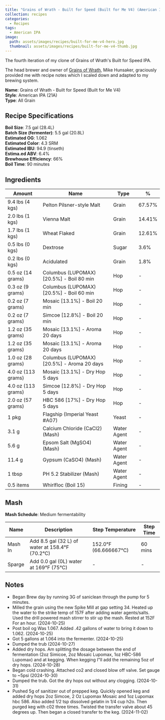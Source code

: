 ```yaml
---
title: "Grains of Wrath - Built for Speed (Built for Me V4) (American IPA | 21A)"
collection: recipes
categories:
  - Recipes
tags:
  - American IPA
image:
  path: assets/images/recipes/built-for-me-v4-hero.jpg
  thumbnail: assets/images/recipes/built-for-me-v4-thumb.jpg
---
```


The fourth iteration of my clone of Grains of Wrath's Built for Speed IPA.

The head brewer and owner of [Grains of Wrath](https://gowbeer.com/), Mike Hunsaker, graciously provided
me with recipe notes which I scaled down and adapted to my brewing system.

**Name**: Grains of Wrath - Built for Speed (Built for Me V4)<br />
**Style**: American IPA (21A)<br />
**Type**: All Grain

## Recipe Specifications

**Boil Size**: 7.5 gal (28.4L)<br />
**Batch Size (fermenter)**: 5.5 gal (20.8L)<br />
**Estimated OG**: 1.062<br />
**Estimated Color**: 4.3 SRM<br />
**Estimated IBU**: 94.9 (tinseth)<br />
**Estima.ed ABV**: 6.4%<br />
**Brewhouse Efficiency**: 66%<br />
**Boil Time**: 90 minutes<br />

## Ingredients

| Amount             | Name                                       | Type        | %      |
| ------------------ | ------------------------------------------ | ----------- | ------ |
| 9.4 lbs (4 kgs)    | Pelton Pilsner-style Malt                  | Grain       | 67.57% |
| 2.0 lbs (1 kgs)    | Vienna Malt                                | Grain       | 14.41% |
| 1.7 lbs (1 kgs)    | Wheat Flaked                               | Grain       | 12.61% |
| 0.5 lbs (0 kgs)    | Dextrose                                   | Sugar       | 3.6%   |
| 0.2 lbs (0 kgs)    | Acidulated                                 | Grain       | 1.8%   |
| 0.5 oz (14 grams)  | Columbus (LUPOMAX) [20.5%] - Boil 80 min   | Hop         | -      |
| 0.3 oz (9 grams)   | Columbus (LUPOMAX) [20.5%] - Boil 60 min   | Hop         | -      |
| 0.2 oz (7 grams)   | Mosaic [13.1%] - Boil 20 min               | Hop         | -      |
| 0.2 oz (7 grams)   | Simcoe [12.8%] - Boil 20 min               | Hop         | -      |
| 1.2 oz (35 grams)  | Mosaic [13.1%] - Aroma 20 days             | Hop         | -      |
| 1.2 oz (35 grams)  | Mosaic [13.1%] - Aroma 20 days             | Hop         | -      |
| 1.0 oz (28 grams)  | Columbus (LUPOMAX) [20.5%] - Aroma 20 days | Hop         | -      |
| 4.0 oz (113 grams) | Mosaic [13.1%] - Dry Hop 5 days            | Hop         | -      |
| 4.0 oz (113 grams) | Simcoe [12.8%] - Dry Hop 5 days            | Hop         | -      |
| 2.0 oz (57 grams)  | HBC 586 [17%] - Dry Hop 5 days             | Hop         | -      |
| 1 pkg              | Flagship (Imperial Yeast #A07)             | Yeast       | -      |
| 3.1 g              | Calcium Chloride (CaCl2) (Mash)            | Water Agent | -      |
| 5.6 g              | Epsom Salt (MgSO4) (Mash)                  | Water Agent | -      |
| 11.4 g             | Gypsum (CaSO4) (Mash)                      | Water Agent | -      |
| 1 tbsp             | PH 5.2 Stabilizer (Mash)                   | Water Agent | -      |
| 0.5 items          | Whirlfloc (Boil 15)                        | Fining      | -      |

## Mash

**Mash Schedule**: Medium fermentability

| Name    | Description                                             | Step Temperature              | Step Time |
| ------- | ------------------------------------------------------- | ----------------------------- | --------- |
| Mash In | Add 8.5 gal (32 L) of water at 158.4&deg;F (70.2&deg;C) | 152.0&deg;F (66.666667&deg;C) | 60 mins   |
| Sparge  | Add 0.0 gal (0L) water at 169&deg;F (75&deg;C)          | -                             | -         |

## Notes

- Began Brew day by running 3G of saniclean through the pump for 5 minutes.
- Milled the grain using the new Spike Mill at gap setting 34. Heated up the water to the strike temp of 157F after adding water agents/salts. Used the drill powered mash stirrer to stir up the mash. Rested at 152F For an hour. (2024-10-25)
- Post boil og Was 1.067. Added .42 gallons of water to bring it down to 1.062. (2024-10-25)
- Got 5 gallons at 1.064 into the fermenter. (2024-10-25)
- Dumped the trub (2024-10-27)
- Added dry hops. Am splitting the dosage between the end of fermentation (2oz Simicoe, 2oz Mosaic Lupomax, 1oz HBC-586 Lupomax) and at kegging. When kegging I"ll add the remaining 5oz of dry hops. (2024-10-28)
- Began cold crashing. Attached co2 and closed blow off valve. Set gauge to ~5psi (2024-10-30)
- Dumped the trub. Got the dry hops out without any clogging. (2024-10-31)
- Pushed 5g of sanitizer out of prepped keg. Quickly opened keg and added dry hops 2oz Simcoe, 2 Oz Lupomax Mosaic and 1oz Lupomax hbc 586. Also added 1/2 tsp dissolved gelatin in 1/4 cup h2o. Then purged keg with c02 three times. Twisted the transfer valve about 45 degrees up. Then began a closed transfer to the keg. (2024-11-02)
